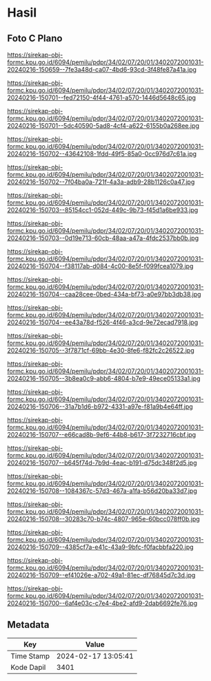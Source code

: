 # Hasil

## Foto C Plano

https://sirekap-obj-formc.kpu.go.id/6094/pemilu/pdpr/34/02/07/20/01/3402072001031-20240216-150659--7fe3a48d-ca07-4bd6-93cd-3f48fe87a41a.jpg

https://sirekap-obj-formc.kpu.go.id/6094/pemilu/pdpr/34/02/07/20/01/3402072001031-20240216-150701--fed72150-4f44-4761-a570-1446d5648c65.jpg

https://sirekap-obj-formc.kpu.go.id/6094/pemilu/pdpr/34/02/07/20/01/3402072001031-20240216-150701--5dc40590-5ad8-4cf4-a622-6155b0a268ee.jpg

https://sirekap-obj-formc.kpu.go.id/6094/pemilu/pdpr/34/02/07/20/01/3402072001031-20240216-150702--43642108-1fdd-49f5-85a0-0cc976d7c61a.jpg

https://sirekap-obj-formc.kpu.go.id/6094/pemilu/pdpr/34/02/07/20/01/3402072001031-20240216-150702--7f04ba0a-721f-4a3a-adb9-28b1126c0a47.jpg

https://sirekap-obj-formc.kpu.go.id/6094/pemilu/pdpr/34/02/07/20/01/3402072001031-20240216-150703--85154cc1-052d-449c-9b73-f45d1a6be933.jpg

https://sirekap-obj-formc.kpu.go.id/6094/pemilu/pdpr/34/02/07/20/01/3402072001031-20240216-150703--0d19e713-60cb-48aa-a47a-4fdc2537bb0b.jpg

https://sirekap-obj-formc.kpu.go.id/6094/pemilu/pdpr/34/02/07/20/01/3402072001031-20240216-150704--f38117ab-d084-4c00-8e5f-f099fcea1079.jpg

https://sirekap-obj-formc.kpu.go.id/6094/pemilu/pdpr/34/02/07/20/01/3402072001031-20240216-150704--caa28cee-0bed-434a-bf73-a0e97bb3db38.jpg

https://sirekap-obj-formc.kpu.go.id/6094/pemilu/pdpr/34/02/07/20/01/3402072001031-20240216-150704--ee43a78d-f526-4f46-a3cd-9e72ecad7918.jpg

https://sirekap-obj-formc.kpu.go.id/6094/pemilu/pdpr/34/02/07/20/01/3402072001031-20240216-150705--3f7871cf-69bb-4e30-8fe6-f82fc2c26522.jpg

https://sirekap-obj-formc.kpu.go.id/6094/pemilu/pdpr/34/02/07/20/01/3402072001031-20240216-150705--3b8ea0c9-abb6-4804-b7e9-49ece05133a1.jpg

https://sirekap-obj-formc.kpu.go.id/6094/pemilu/pdpr/34/02/07/20/01/3402072001031-20240216-150706--31a7b1d6-b972-4331-a97e-f81a9b4e64ff.jpg

https://sirekap-obj-formc.kpu.go.id/6094/pemilu/pdpr/34/02/07/20/01/3402072001031-20240216-150707--e66cad8b-9ef6-44b8-b617-3f7232716cbf.jpg

https://sirekap-obj-formc.kpu.go.id/6094/pemilu/pdpr/34/02/07/20/01/3402072001031-20240216-150707--b645f74d-7b9d-4eac-b191-d75dc348f2d5.jpg

https://sirekap-obj-formc.kpu.go.id/6094/pemilu/pdpr/34/02/07/20/01/3402072001031-20240216-150708--1084367c-57d3-467a-a1fa-b56d20ba33d7.jpg

https://sirekap-obj-formc.kpu.go.id/6094/pemilu/pdpr/34/02/07/20/01/3402072001031-20240216-150708--30283c70-b74c-4807-965e-60bcc078ff0b.jpg

https://sirekap-obj-formc.kpu.go.id/6094/pemilu/pdpr/34/02/07/20/01/3402072001031-20240216-150709--4385cf7a-e41c-43a9-9bfc-f0facbbfa220.jpg

https://sirekap-obj-formc.kpu.go.id/6094/pemilu/pdpr/34/02/07/20/01/3402072001031-20240216-150709--ef41026e-a702-49a1-81ec-df76845d7c3d.jpg

https://sirekap-obj-formc.kpu.go.id/6094/pemilu/pdpr/34/02/07/20/01/3402072001031-20240216-150700--6af4e03c-c7e4-4be2-afd9-2dab6692fe76.jpg


## Metadata

| Key        | Value               |
| ---------- | ------------------- |
| Time Stamp | 2024-02-17 13:05:41 |
| Kode Dapil | 3401                |



